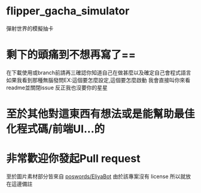 # flipper_gacha_simulator
彈射世界的模擬抽卡

# 剩下的頭痛到不想再寫了==
在下載使用或branch前請再三確認你知道自己在做甚麼以及確定自己會程式語言
如果我看到那種無腦發問EX:這個要怎麼設定,這個要怎麼啟動
我會直接叫你來看readme並關閉issue
反正我也沒要你的星星

# 至於其他對這東西有想法或是能幫助最佳化程式碼/前端UI...的
# 非常歡迎你發起Pull request

至於圖片素材部分皆來自 [poswords/EliyaBot](https://github.com/poswords/EliyaBot)
由於該專案沒有 license 所以就放在這邊備註